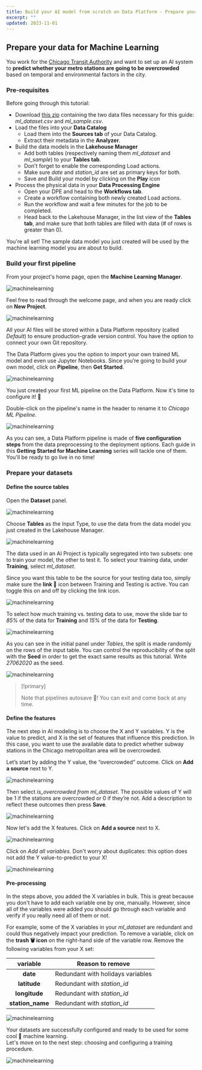 ```yaml
---
title: Build your AI model from scratch on Data Platform - Prepare your dataset
excerpt: ""
updated: 2023-11-01
---
```


## Prepare your data for Machine Learning

You work for the [Chicago Transit Authority](https://www.transitchicago.com/about/) and want to set up an AI system to **predict whether your metro stations are going to be overcrowded** based on temporal and environmental factors in the city.

### Pre-requisites

Before going through this tutorial:

- Download [this zip](https://raw.githubusercontent.com/ovh/docs/develop/pages/public_cloud/data_platform/tutorials/tuto_02_build_an_ai_model_from_scratch_step1/resources/ml-data-csv.zip) containing the two data files necessary for this guide: *ml_dataset.csv* and *ml_sample.csv*.
- Load the files into your **Data Catalog**
    - Load them into the **Sources tab** of your Data Catalog.
    - Extract their metadata in the **Analyzer**.
- Build the data models in the **Lakehouse Manager**
    - Add both tables (respectively naming them *ml_dataset* and *ml_sample*) to your **Tables tab**.
    - Don't forget to enable the corresponding Load actions.
    - Make sure *date* and *station_id* are set as primary keys for both.
    - Save and Build your model by clicking on the **Play** icon
- Process the physical data in your **Data Processing Engine**
    - Open your DPE and head to the **Workflows tab**.
    - Create a workflow containing both newly created Load actions.
    - Run the workflow and wait a few minutes for the job to be completed.
    - Head back to the Lakehouse Manager, in the list view of the **Tables tab**, and make sure that both tables are filled with data (# of rows is greater than 0).

You're all set! The sample data model you just created will be used by the machine learning model you are about to build.

### Build your first pipeline

From your project's home page, open the **Machine Learning Manager**.

![machinelearning](images/homepage-ml.png)

Feel free to read through the welcome page, and when you are ready click on **New Project**.

![machinelearning](images/welcome-page.png)

All your AI files will be stored within a Data Platform repository (called *Default*) to ensure production-grade version control. You have the option to connect your own Git repository.

The Data Platform gives you the option to import your own trained ML model and even use Jupyter Notebooks. Since you’re going to build your own model, click on **Pipeline**, then **Get Started**.

![machinelearning](images/start-your-project.png)

You just created your first ML pipeline on the Data Platform. Now it's time to configure it! 🔩

Double-click on the pipeline's name in the header to rename it to *Chicago ML Pipeline*.

![machinelearning](images/rename.png)

As you can see, a Data Platform pipeline is made of **five configuration steps** from the data preprocessing to the deployment options. Each guide in this **Getting Started for Machine Learning** series will tackle one of them. You'll be ready to go live in no time!

### Prepare your datasets

#### Define the source tables

Open the **Dataset** panel.

![machinelearning](images/dataset-open.png)

Choose **Tables** as the Input Type, to use the data from the data model you just created in the Lakehouse Manager.

![machinelearning](images/dataset-input-type.png)

The data used in an AI Project is typically segregated into two subsets: one to train your model, the other to test it. To select your training data, under **Training**, select *ml\_dataset*.

Since you want this table to be the source for your testing data too, simply make sure the **link 🔗** icon between Training and Testing is active. You can toggle this on and off by clicking the link icon.

![machinelearning](images/dataset-train-test-split.png)

To select how much training vs. testing data to use, move the slide bar to *85%* of the data for **Training** and *15%* of the data for **Testing**.

![machinelearning](images/dataset-train-test-split2.png)

As you can see in the initial panel under *Tables*, the split is made randomly on the rows of the input table. You can control the reproducibility of the split with the **Seed** in order to get the exact same results as this tutorial. Write *27062020* as the seed.

![machinelearning](images/dataset-train-test-split3.png)

> [!primary]
>
> Note that pipelines autosave 💾! You can exit and come back at any time.
>

#### Define the features

The next step in AI modeling is to choose the X and Y variables. Y is the value to predict, and X is the set of features that influence this prediction. In this case, you want to use the available data to predict whether subway stations in the Chicago metropolitan area will be overcrowded.

Let’s start by adding the Y value, the “overcrowded” outcome. Click on **Add a source** next to Y.

![machinelearning](images/dataset-add-y.png)

Then select *is\_overcrowded from ml\_dataset*. The possible values of Y will be 1 if the stations are overcrowded or 0 if they’re not. Add a description to reflect these outcomes then press **Save**.

![machinelearning](images/dataset-add-y2.png)

Now let's add the X features. Click on **Add a source** next to X.

![machinelearning](images/dataset-add-x.png)

Click on *Add all variables*. Don't worry about duplicates: this option does not add the Y value-to-predict to your X!

![machinelearning](images/dataset-add-x2.png)

#### Pre-processing

In the steps above, you added the X variables in bulk. This is great because you don't have to add each variable one by one, manually. However, since all of the variables were added you should go through each variable and verify if you really need all of them or not.

For example, some of the X variables in your *ml\_dataset* are redundant and could thus negatively impact your prediction. To remove a variable, click on the **trash 🗑 icon** on the right-hand side of the variable row. Remove the following variables from your X set:

| variable | Reason to remove |
| :-: | --- |
| **date** | Redundant with holidays variables |
| **latitude** | Redundant with *station\_id* |
| **longitude** | Redundant with *station\_id* |
| **station\_name** | Redundant with *station\_id* |

![machinelearning](images/dataset-preprocessing.png)

Your datasets are successfully configured and ready to be used for some cool 🤖 machine learning.  
Let's move on to the next step: choosing and configuring a training procedure.

![machinelearning](images/next-step.png)